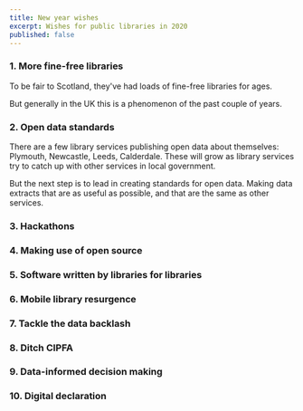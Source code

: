 ```yaml
--- 
title: New year wishes 
excerpt: Wishes for public libraries in 2020
published: false
---
```


### 1. More fine-free libraries

To be fair to Scotland, they've had loads of fine-free libraries for ages. 

But generally in the UK this is a phenomenon  of the past couple of years.

### 2. Open data standards

There are a few library services publishing open data about themselves: Plymouth, Newcastle, Leeds, Calderdale. These will grow as library services try to catch up with other services in local government.

But the next step is to lead in creating standards for open data. Making data extracts that are as useful as possible, and that are the same as other services.

### 3. Hackathons

### 4. Making use of open source

### 5. Software written by libraries for libraries

### 6. Mobile library resurgence

### 7. Tackle the data backlash

### 8. Ditch CIPFA

### 9. Data-informed decision making

### 10. Digital declaration

<!--stackedit_data:
eyJoaXN0b3J5IjpbLTE0ODc3OTg5NDgsNDUzMzY1MzQ3XX0=
-->